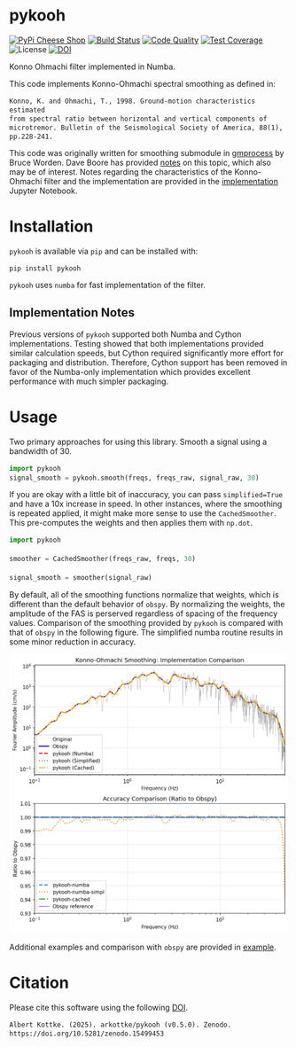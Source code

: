 # pykooh

[![PyPi Cheese
Shop](https://img.shields.io/pypi/v/pykooh.svg)](https://img.shields.io/pypi/v/pykooh.svg)
[![Build
Status](https://github.com/arkottke/pykooh/actions/workflows/python-app.yml/badge.svg)](https://github.com/arkottke/pykooh/actions/workflows/python-app.yml)
[![Code
Quality](https://app.codacy.com/project/badge/Grade/c8a3110f14e444a598713b002c20f979)](https://www.codacy.com/manual/arkottke/pykooh)
[![Test
Coverage](https://api.codacy.com/project/badge/Coverage/c8a3110f14e444a598713b002c20f979)](https://www.codacy.com/manual/arkottke/pykooh)
![License](https://img.shields.io/badge/license-MIT-blue.svg)
[![DOI](https://zenodo.org/badge/183696586.svg)](https://zenodo.org/badge/latestdoi/183696586)

Konno Ohmachi filter implemented in Numba.

This code implements Konno-Ohmachi spectral smoothing as defined in:

    Konno, K. and Ohmachi, T., 1998. Ground-motion characteristics estimated
    from spectral ratio between horizontal and vertical components of
    microtremor. Bulletin of the Seismological Society of America, 88(1),
    pp.228-241.

This code was originally written for smoothing submodule in
[gmprocess](https://github.com/usgs/groundmotion-processing/tree/master/gmprocess/smoothing)
by Bruce Worden. Dave Boore has provided
[notes](http://daveboore.com/daves_notes/notes%20on%20smoothing%20over%20logarithmically%20spaced%20freqs.pd)
on this topic, which also may be of interest. Notes regarding the
characteristics of the Konno-Ohmachi filter and the implementation are
provided in the [implementation](implemenation.ipynb) Jupyter Notebook.

# Installation

`pykooh` is available via `pip` and can be installed with:

    pip install pykooh

`pykooh` uses `numba` for fast implementation of the filter.

## Implementation Notes

Previous versions of `pykooh` supported both Numba and Cython implementations.
Testing showed that both implementations provided similar calculation speeds,
but Cython required significantly more effort for packaging and distribution.
Therefore, Cython support has been removed in favor of the Numba-only
implementation which provides excellent performance with much simpler packaging.

# Usage

Two primary approaches for using this library. Smooth a signal using a bandwidth of 30.

```python
import pykooh
signal_smooth = pykooh.smooth(freqs, freqs_raw, signal_raw, 30)
```

If you are okay with a little bit of inaccuracy, you can pass `simplified=True`
and have a 10x increase in speed. In other instances, where the smoothing is
repeated applied, it might make more sense to use the `CachedSmoother`. This
pre-computes the weights and then applies them with `np.dot`.

```python
import pykooh

smoother = CachedSmoother(freqs_raw, freqs, 30)

signal_smooth = smoother(signal_raw)
```

By default, all of the smoothing functions normalize that weights, which is
different than the default behavior of `obspy`. By normalizing the weights, the
amplitude of the FAS is perserved regardless of spacing of the frequency values.
Comparison of the smoothing provided by `pykooh` is compared with that of
`obspy` in the following figure. The simplified numba routine results in some
minor reduction in accuracy.

![Method Comparison](comparison_plot.png)

Additional examples and comparison with `obspy` are provided in
[example](example.ipynb).

# Citation

Please cite this software using the following
[DOI](https://zenodo.org/badge/latestdoi/183696586).

```
Albert Kottke. (2025). arkottke/pykooh (v0.5.0). Zenodo. https://doi.org/10.5281/zenodo.15499453
```
